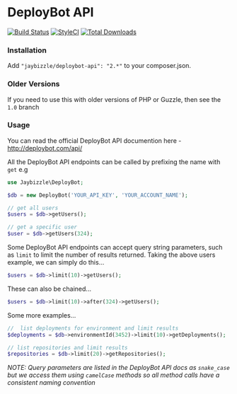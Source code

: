 # DeployBot API
[![Build Status](https://img.shields.io/travis/JayBizzle/DeployBot-API/master.svg?style=flat-square)](https://travis-ci.org/JayBizzle/DeployBot-API) [![StyleCI](https://styleci.io/repos/40478608/shield)](https://styleci.io/repos/40478608) [![Total Downloads](https://img.shields.io/packagist/dt/JayBizzle/DeployBot-API.svg?style=flat-square)](https://packagist.org/packages/jaybizzle/deploybot-api)
### Installation
Add `"jaybizzle/deploybot-api": "2.*"` to your composer.json.

### Older Versions
If you need to use this with older versions of PHP or Guzzle, then see the `1.0` branch

### Usage
You can read the official DeployBot API documention here - http://deploybot.com/api/

All the DeployBot API endpoints can be called by prefixing the name with `get` e.g

```php
use Jaybizzle\DeployBot;

$db = new DeployBot('YOUR_API_KEY', 'YOUR_ACCOUNT_NAME');

// get all users
$users = $db->getUsers();

// get a specific user
$user = $db->getUsers(324);
```

Some DeployBot API endpoints can accept query string parameters, such as `limit` to limit the number of results returned. Taking the above users example, we can simply do this...

```php
$users = $db->limit(10)->getUsers();
```

These can also be chained...

```php
$users = $db->limit(10)->after(324)->getUsers();
```

Some more examples...

```php
//  list deployments for environment and limit results
$deployments = $db->environmentId(3452)->limit(10)->getDeployments();

// list repositories and limit results
$repositories = $db->limit(20)->getRepositories();
```

_NOTE: Query parameters are listed in the DeployBot API docs as `snake_case` but we access them using `camelCase` methods so all method calls have a consistent naming convention_
